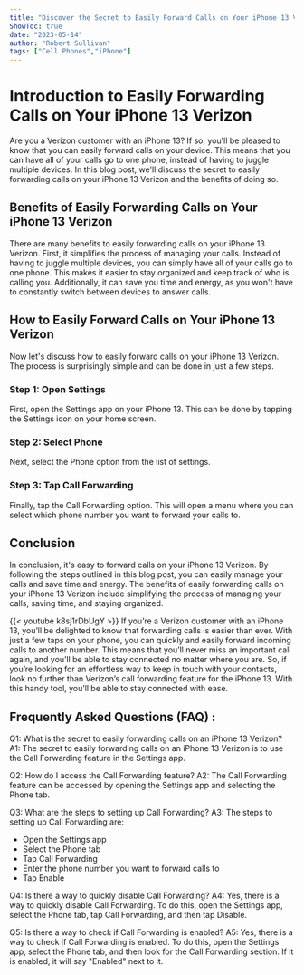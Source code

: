 ```yaml
---
title: "Discover the Secret to Easily Forward Calls on Your iPhone 13 Verizon - You Won't Believe How Easy It Is!"
ShowToc: true 
date: "2023-05-14"
author: "Robert Sullivan" 
tags: ["Cell Phones","iPhone"]
---
```

# Introduction to Easily Forwarding Calls on Your iPhone 13 Verizon

Are you a Verizon customer with an iPhone 13? If so, you'll be pleased to know that you can easily forward calls on your device. This means that you can have all of your calls go to one phone, instead of having to juggle multiple devices. In this blog post, we'll discuss the secret to easily forwarding calls on your iPhone 13 Verizon and the benefits of doing so.

## Benefits of Easily Forwarding Calls on Your iPhone 13 Verizon

There are many benefits to easily forwarding calls on your iPhone 13 Verizon. First, it simplifies the process of managing your calls. Instead of having to juggle multiple devices, you can simply have all of your calls go to one phone. This makes it easier to stay organized and keep track of who is calling you. Additionally, it can save you time and energy, as you won't have to constantly switch between devices to answer calls.

## How to Easily Forward Calls on Your iPhone 13 Verizon

Now let's discuss how to easily forward calls on your iPhone 13 Verizon. The process is surprisingly simple and can be done in just a few steps.

### Step 1: Open Settings

First, open the Settings app on your iPhone 13. This can be done by tapping the Settings icon on your home screen.

### Step 2: Select Phone

Next, select the Phone option from the list of settings.

### Step 3: Tap Call Forwarding

Finally, tap the Call Forwarding option. This will open a menu where you can select which phone number you want to forward your calls to.

## Conclusion

In conclusion, it's easy to forward calls on your iPhone 13 Verizon. By following the steps outlined in this blog post, you can easily manage your calls and save time and energy. The benefits of easily forwarding calls on your iPhone 13 Verizon include simplifying the process of managing your calls, saving time, and staying organized.

{{< youtube k8sj1rDbUgY >}} 
If you’re a Verizon customer with an iPhone 13, you’ll be delighted to know that forwarding calls is easier than ever. With just a few taps on your phone, you can quickly and easily forward incoming calls to another number. This means that you’ll never miss an important call again, and you’ll be able to stay connected no matter where you are. So, if you’re looking for an effortless way to keep in touch with your contacts, look no further than Verizon’s call forwarding feature for the iPhone 13. With this handy tool, you’ll be able to stay connected with ease.

## Frequently Asked Questions (FAQ) :
Q1: What is the secret to easily forwarding calls on an iPhone 13 Verizon?
A1: The secret to easily forwarding calls on an iPhone 13 Verizon is to use the Call Forwarding feature in the Settings app. 

Q2: How do I access the Call Forwarding feature?
A2: The Call Forwarding feature can be accessed by opening the Settings app and selecting the Phone tab. 

Q3: What are the steps to setting up Call Forwarding?
A3: The steps to setting up Call Forwarding are:
- Open the Settings app
- Select the Phone tab
- Tap Call Forwarding
- Enter the phone number you want to forward calls to
- Tap Enable 

Q4: Is there a way to quickly disable Call Forwarding?
A4: Yes, there is a way to quickly disable Call Forwarding. To do this, open the Settings app, select the Phone tab, tap Call Forwarding, and then tap Disable.

Q5: Is there a way to check if Call Forwarding is enabled?
A5: Yes, there is a way to check if Call Forwarding is enabled. To do this, open the Settings app, select the Phone tab, and then look for the Call Forwarding section. If it is enabled, it will say "Enabled" next to it.


